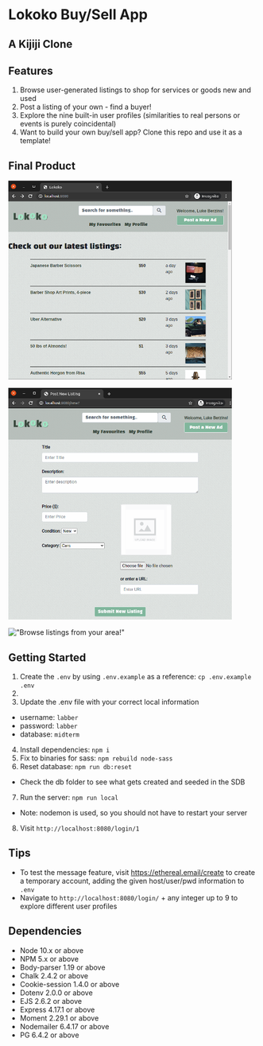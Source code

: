 Lokoko Buy/Sell App
=========

## A Kijiji Clone



## Features

1. Browse user-generated listings to shop for services or goods new and used
2. Post a listing of your own - find a buyer!
3. Explore the nine built-in user profiles (similarities to real persons or events is purely coincidental)
4. Want to build your own buy/sell app? Clone this repo and use it as a template!

## Final Product

!["Browse listings from your area!"](https://github.com/rjlmacfarlane/lokoko/blob/master/docs/latest-listings.png)

!["Browse listings from your area!"](https://github.com/rjlmacfarlane/lokoko/blob/master/docs/post-new-ad.png)

!["Browse listings from your area!"](https://github.com/rjlmacfarlane/lokoko/blob/master/docs/user-profiles.png)

## Getting Started

1. Create the `.env` by using `.env.example` as a reference: `cp .env.example .env`
2. 
3. Update the .env file with your correct local information 
  - username: `labber` 
  - password: `labber` 
  - database: `midterm`
4. Install dependencies: `npm i`
5. Fix to binaries for sass: `npm rebuild node-sass`
6. Reset database: `npm run db:reset`
  - Check the db folder to see what gets created and seeded in the SDB
7. Run the server: `npm run local`
  - Note: nodemon is used, so you should not have to restart your server
8. Visit `http://localhost:8080/login/1`

## Tips

- To test the message feature, visit https://ethereal.email/create to create a temporary account, adding the given host/user/pwd information to `.env`
- Navigate to `http://localhost:8080/login/` + any integer up to 9 to explore different user profiles 

## Dependencies

- Node 10.x or above
- NPM 5.x or above
- Body-parser 1.19 or above
- Chalk 2.4.2 or above
- Cookie-session 1.4.0 or above
- Dotenv 2.0.0 or above
- EJS 2.6.2 or above
- Express 4.17.1 or above
- Moment 2.29.1 or above
- Nodemailer 6.4.17 or above
- PG 6.4.2 or above
